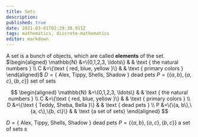 ```yaml
---
title: Sets
description: 
published: true
date: 2021-03-01T02:29:30.911Z
tags: mathematics, discrete-mathematics
editor: markdown
---
```


A set is a bunch of objects, which are called **elements** of the set. 
$\begin{aligned} \mathbb{N} &=\{0,1,2,3, \ldots\} & & \text { the natural numbers } \\ C &=\{\text { red, blue, yellow }\} & & \text { primary colors } \end{aligned}$
$D=\{$ Alex, Tippy, Shells, Shadow $\}$ dead pets 
$P=\{\{a, b\},\{a, c\},\{b, c\}\}$ set of sets

$$
\begin{aligned}
\mathbb{N} &=\{0,1,2,3, \ldots\} & & \text { the natural numbers } \\
C &=\{\text { red, blue, yellow }\} & & \text { primary colors } \\
D &=\{\text { Teddy, Sheba, Bella }\} & & \text { dead pets } \\ 
P &=\{\{a, b\},\{a, c\},\{b, c\}\} & & \text {a set of sets}
\end{aligned}
$$

$D=\{$ Alex, Tippy, Shells, Shadow $\}$ dead pets $P=\{\{a, b\},\{a, c\},\{b, c\}\}$
a set of sets $s$